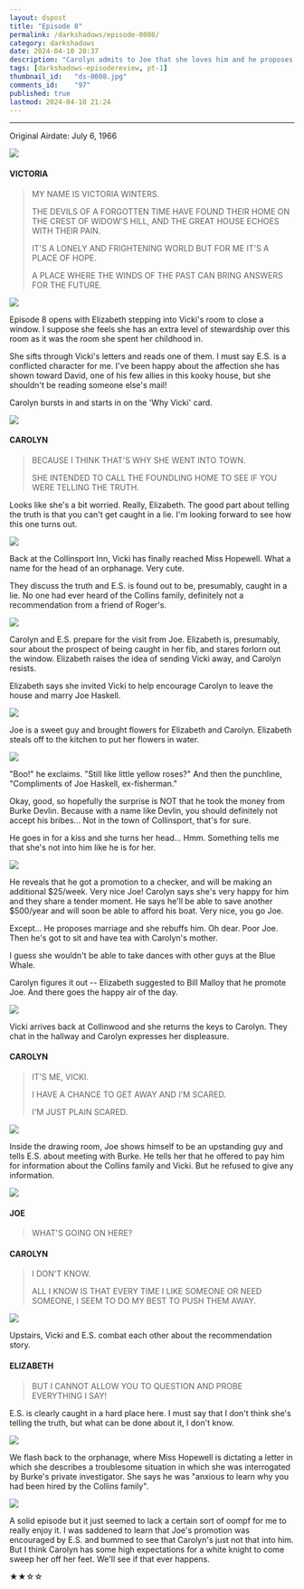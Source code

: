 ```yaml
---
layout: dspost
title: "Episode 8"
permalink: /darkshadows/episode-0008/
category: darkshadows
date: 2024-04-10 20:37
description: "Carolyn admits to Joe that she loves him and he proposes to her that they marry."
tags: [darkshadows-episodereview, pt-1]
thumbnail_id:	"ds-0008.jpg"
comments_id:	"97"
published: true
lastmod: 2024-04-10 21:24
---
```

[//]: # (  4/10/24  -added)

*****

<p>Original Airdate: July 6, 1966</p>

<img src="{{ site.url }}/assets/img/ds-0008-00.jpg" />

#### VICTORIA 

> MY NAME IS VICTORIA WINTERS.
>
> THE DEVILS OF A FORGOTTEN TIME HAVE FOUND THEIR HOME ON THE CREST OF WIDOW'S HILL, AND THE GREAT HOUSE ECHOES WITH THEIR PAIN. 
>
> IT'S A LONELY AND FRIGHTENING WORLD BUT FOR ME IT'S A PLACE OF HOPE.
> 
> A PLACE WHERE THE WINDS OF THE PAST CAN BRING ANSWERS FOR THE FUTURE.

<img src="{{ site.url }}/assets/img/ds-0008-01.jpg" />

<p>Episode 8 opens with Elizabeth stepping into Vicki's room to close a window. I suppose she feels she has an extra level of stewardship over this room as it was the room she spent her childhood in.</p>

<p>She sifts through Vicki's letters and reads one of them. I must say E.S. is a conflicted character for me. I've been happy about the affection she has shown toward David, one of his few allies in this kooky house, but she shouldn't be reading someone else's mail!</p>

<p>Carolyn bursts in and starts in on the 'Why Vicki' card. </p>

<img src="{{ site.url }}/assets/img/ds-0008-02.jpg" />

#### CAROLYN 

> BECAUSE I THINK THAT'S WHY SHE WENT INTO TOWN. 
> 
> SHE INTENDED TO CALL THE FOUNDLING HOME TO SEE IF YOU WERE TELLING THE TRUTH.

<p>Looks like she's a bit worried. Really, Elizabeth. The good part about telling the truth is that you can't get caught in a lie. I'm looking forward to see how this one turns out.</p>

<img src="{{ site.url }}/assets/img/ds-0008-03.jpg" />

<p>Back at the Collinsport Inn, Vicki has finally reached Miss Hopewell. What a name for the head of an orphanage. Very cute.</p>

<p>They discuss the truth and E.S. is found out to be, presumably, caught in a lie. No one had ever heard of the Collins family, definitely not a recommendation from a friend of Roger's.</p>

<img src="{{ site.url }}/assets/img/ds-0008-04.jpg" />

<p>Carolyn and E.S. prepare for the visit from Joe. Elizabeth is, presumably, sour about the prospect of being caught in her fib, and stares forlorn out the window. Elizabeth raises the idea of sending Vicki away, and Carolyn resists.</p>

<p>Elizabeth says she invited Vicki to help encourage Carolyn to leave the house and marry Joe Haskell.</p>

<img src="{{ site.url }}/assets/img/ds-0008-05.jpg" />

<p>Joe is a sweet guy and brought flowers for Elizabeth and Carolyn. Elizabeth steals off to the kitchen to put her flowers in water.</p>

<img src="{{ site.url }}/assets/img/ds-0008-06.jpg" />

<p>"Boo!" he exclaims. "Still like little yellow roses?" And then the punchline, "Compliments of Joe Haskell, ex-fisherman."</p>

<p>Okay, good, so hopefully the surprise is NOT that he took the money from Burke Devlin. Because with a name like Devlin, you should definitely not accept his bribes... Not in the town of Collinsport, that's for sure.</p>

<p>He goes in for a kiss and she turns her head... Hmm. Something tells me that she's not into him like he is for her.</p>

<img src="{{ site.url }}/assets/img/ds-0008-07.jpg" />

<p>He reveals that he got a promotion to a checker, and will be making an additional $25/week. Very nice Joe! Carolyn says she's very happy for him and they share a tender moment. He says he'll be able to save another $500/year and will soon be able to afford his boat. Very nice, you go Joe.</p>

<p>Except... He proposes marriage and she rebuffs him. Oh dear. Poor Joe. Then he's got to sit and have tea with Carolyn's mother.</p>

<p>I guess she wouldn't be able to take dances with other guys at the Blue Whale.</p>

<p>Carolyn figures it out -- Elizabeth suggested to Bill Malloy that he promote Joe. And there goes the happy air of the day.</p>

<img src="{{ site.url }}/assets/img/ds-0008-08.jpg" />

<p>Vicki arrives back at Collinwood and she returns the keys to Carolyn. They chat in the hallway and Carolyn expresses her displeasure. </p>

#### CAROLYN 

> IT'S ME, VICKI.
> 
> I HAVE A CHANCE TO GET AWAY AND I'M SCARED.
> 
> I'M JUST PLAIN SCARED.

<img src="{{ site.url }}/assets/img/ds-0008-09.jpg" />

<p>Inside the drawing room, Joe shows himself to be an upstanding guy and tells E.S. about meeting with Burke. He tells her that he offered to pay him for information about the Collins family and Vicki. But he refused to give any information.</p>

<img src="{{ site.url }}/assets/img/ds-0008-10.jpg" />

#### JOE 

> WHAT'S GOING ON HERE?

#### CAROLYN 

> I DON'T KNOW.
> 
> ALL I KNOW IS THAT EVERY TIME I LIKE SOMEONE OR NEED SOMEONE, I SEEM TO DO MY BEST TO PUSH THEM AWAY.

<img src="{{ site.url }}/assets/img/ds-0008-11.jpg" />

<p>Upstairs, Vicki and E.S. combat each other about the recommendation story. </p>

#### ELIZABETH 

> BUT I CANNOT ALLOW YOU TO QUESTION AND PROBE EVERYTHING I SAY!

<p>E.S. is clearly caught in a hard place here. I must say that I don't think she's telling the truth, but what can be done about it, I don't know.</p>

<img src="{{ site.url }}/assets/img/ds-0008-12.jpg" />

<p>We flash back to the orphanage, where Miss Hopewell is dictating a letter in which she describes a troublesome situation in which she was interrogated by Burke's private investigator. She says he was "anxious to learn why you had been hired by the Collins family". </p>

<img src="{{ site.url }}/assets/img/ds-0008-13.jpg" />

<p>A solid episode but it just seemed to lack a certain sort of oompf for me to really enjoy it. I was saddened to learn that Joe's promotion was encouraged by E.S. and bummed to see that Carolyn's just not that into him. But I think Carolyn has some high expectations for a white knight to come sweep her off her feet. We'll see if that ever happens.</p>

<p>★★☆☆</p>
